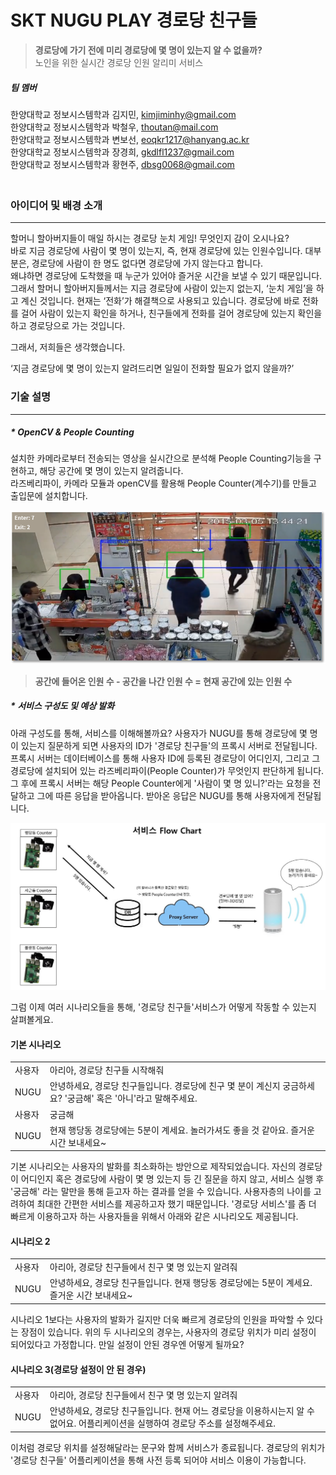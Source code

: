 # SKT NUGU PLAY 경로당 친구들  
    
> **경로당에 가기 전에 미리 경로당에 몇 명이 있는지 알 수 없을까?**  
> 노인을 위한 실시간 경로당 인원 알리미 서비스  
  
##### 팀 멤버  
한양대학교 정보시스템학과 김지민, kimjiminhy@gmail.com  
한양대학교 정보시스템학과 박철우, thoutan@mail.com  
한양대학교 정보시스템학과 변보선, eoqkr1217@hanyang.ac.kr    
한양대학교 정보시스템학과 장경희, gkdlfl1237@gmail.com  
한양대학교 정보시스템학과 황현주, dbsg0068@gmail.com    
  ㅤ
  ㅤ
  ㅤ
### 아이디어 및 배경 소개  
-----------------------------------------------
할머니 할아버지들이 매일 하시는 경로당 눈치 게임! 무엇인지 감이 오시나요?  
바로 지금 경로당에 사람이 몇 명이 있는지, 즉, 현재 경로당에 있는 인원수입니다. 대부분은, 경로당에 사람이 한 명도 없다면 경로당에 가지 않는다고 합니다.  
왜냐하면 경로당에 도착했을 때 누군가 있어야 즐거운 시간을 보낼 수 있기 때문입니다. 그래서 할머니 할아버지들께서는 지금 경로당에 사람이 있는지 없는지, ‘눈치 게임’을 하고 계신 것입니다. 현재는 ‘전화’가 해결책으로 사용되고 있습니다. 경로당에 바로 전화를 걸어 사람이 있는지 확인을 하거나, 친구들에게 전화를 걸어 경로당에 있는지 확인을 하고 경로당으로 가는 것입니다.  
  
그래서, 저희들은 생각했습니다.  
  
‘지금 경로당에 몇 명이 있는지 알려드리면 일일이 전화할 필요가 없지 않을까?’ 
  ㅤ
  ㅤ
  ㅤ
### 기술 설명
-----------------------------------------------
##### * OpenCV & People Counting
설치한 카메라로부터 전송되는 영상을 실시간으로 분석해 People Counting기능을 구현하고, 해당 공간에 몇 명이 있는지 알려줍니다.  
라즈베리파이, 카메라 모듈과 openCV를 활용해 People Counter(계수기)를 만들고 출입문에 설치합니다.  
  
![](./image/silverfriend/people_count.png)

> **공간에 들어온 인원 수 - 공간을 나간 인원 수 = 현재 공간에 있는 인원 수**  


##### * 서비스 구성도 및 예상 발화  
아래 구성도를 통해, 서비스를 이해해볼까요? 사용자가 NUGU를 통해 경로당에 몇 명이 있는지 질문하게 되면 사용자의 ID가 '경로당 친구들'의 프록시 서버로 전달됩니다. 프록시 서버는 데이터베이스를 통해 사용자 ID에 등록된 경로당이 어디인지, 그리고 그 경로당에 설치되어 있는 라즈베리파이(People Counter)가 무엇인지 판단하게 됩니다. 그 후에 프록시 서버는 해당 People Counter에게 '사람이 몇 명 있니?'라는 요청을 전달하고 그에 따른 응답을 받아옵니다. 받아온 응답은 NUGU를 통해 사용자에게 전달됩니다.  
  
![](./image/silverfriend/service_flow.jpeg)
  
그럼 이제 여러 시나리오들을 통해, '경로당 친구들'서비스가 어떻게 작동할 수 있는지 살펴볼게요.
  
 #### 기본 시나리오  
 | | |
 |------------|---------------|
 | 사용자 | 아리아, 경로당 친구들 시작해줘 |
 | NUGU | 안녕하세요, 경로당 친구들입니다. 경로당에 친구 몇 분이 계신지 궁금하세요? '궁금해' 혹은 '아니'라고 말해주세요. |
 | 사용자 | 궁금해 |
 | NUGU | 현재 행당동 경로당에는 5분이 계세요. 놀러가셔도 좋을 것 같아요. 즐거운 시간 보내세요~ |
   
 기본 시나리오는 사용자의 발화를 최소화하는 방안으로 제작되었습니다. 자신의 경로당이 어디인지 혹은 경로당에 사람이 몇 명 있는지 등 긴 질문을 하지 않고, 서비스 실행 후 '궁금해' 라는 말만을 통해 듣고자 하는 결과를 얻을 수 있습니다. 사용자층의 나이를 고려하여 최대한 간편한 서비스를 제공하고자 했기 때문입니다. '경로당 서비스'를 좀 더 빠르게 이용하고자 하는 사용자들을 위해서 아래와 같은 시나리오도 제공됩니다.
 
  
#### 시나리오 2  
 | | |
 |------------|---------------|
 | 사용자 | 아리아, 경로당 친구들에서 친구 몇 명 있는지 알려줘 |
 | NUGU | 안녕하세요, 경로당 친구들입니다. 현재 행당동 경로당에는 5분이 계세요. 즐거운 시간 보내세요~ |

시나리오 1보다는 사용자의 발화가 길지만 더욱 빠르게 경로당의 인원을 파악할 수 있다는 장점이 있습니다.
위의 두 시나리오의 경우는, 사용자의 경로당 위치가 미리 설정이 되어있다고 가정합니다. 만일 설정이 안된 경우엔 어떻게 될까요?
  
  
#### 시나리오 3(경로당 설정이 안 된 경우)  
 | | |
 |------------|---------------|
 | 사용자 | 아리아, 경로당 친구들에서 친구 몇 명 있는지 알려줘 |
 | NUGU | 안녕하세요, 경로당 친구들입니다. 현재 어느 경로당을 이용하시는지 알 수 없어요. 어플리케이션을 실행하여 경로당 주소를 설정해주세요. |
   
 이처럼 경로당 위치를 설정해달라는 문구와 함께 서비스가 종료됩니다. 경로당의 위치가 '경로당 친구들' 어플리케이션을 통해 사전 등록 되어야 서비스 이용이 가능합니다. 
 
 






